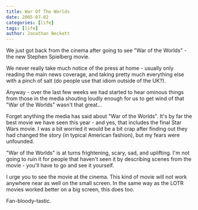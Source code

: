 ```yaml
---
title: War Of The Worlds
date: 2005-07-02
categories: [life]
tags: [life]
author: Jonathan Beckett
---
```


We just got back from the cinema after going to see "War of the Worlds" - the new Stephen Spielberg movie.

We never really take much notice of the press at home - usually only reading the main news coverage, and taking pretty much everything else with a pinch of salt (do people use that idiom outside of the UK?).

Anyway - over the last few weeks we had started to hear ominous things from those in the media shouting loudly enough for us to get wind of that "War of the Worlds" wasn't that great...

Forget anything the media has said about "War of the Worlds". It's by far the best movie we have seen this year - and yes, that includes the final Star Wars movie. I was a bit worried it would be a bit crap after finding out they had changed the story (in typical American fashion), but my fears were unfounded.

"War of the Worlds" is at turns frightening, scary, sad, and uplifting. I'm not going to ruin it for people that haven't seen it by describing scenes from the movie - you'll have to go and see it yourself.

I urge you to see the movie at the cinema. This kind of movie will not work anywhere near as well on the small screen. In the same way as the LOTR movies worked better on a big screen, this does too.

Fan-bloody-tastic.